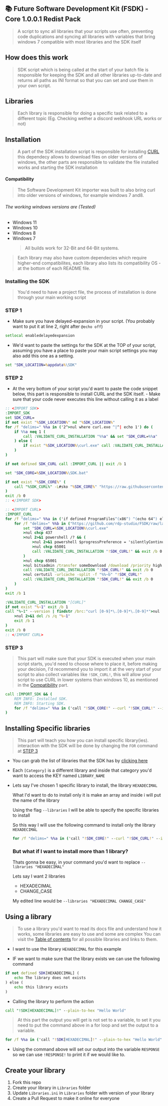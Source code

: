 ## 📚 Future Software Development Kit (FSDK) - Core 1.0.0.1 Redist Pack
> A script to sync all libraries that your scripts use often, preventing code duplications and syncing all libraries with variables that bring windows 7 compatible with most libraries and the SDK itself

## How does this work
> SDK script which is being called at the start of your batch file is responsible for keeping the SDK and all other libraries up-to-date and returns all paths as INI format so that you can set and use them in your own script.

## Libraries
> Each library is responsible for doing a specific task related to a different topic (Eg. Checking wether a discord webhook URL works or not)


## Installation
> A part of the SDK installation script is responsible for installing [CURL](https://curl.se/) this dependecy allows to download files on older versions of windows, the other parts are responsible to validate the file installed works and starting the SDK installation

#### Compatibility
> The Software Development Kit importer was built to also bring curl into older versions of windows, for example windows 7 and8.

###### The working windows versions are _(Tested)_
- Windows 11
- Windows 10
- Windows 8
- Windows 7
    > All builds work for 32-Bit and 64-Bit systems.

> Each library may also have custom dependecies which require higher-end compatibilites, each library also lists its compatibility OS - at the bottom of each README file.

### Installing the SDK
> You'd need to have a project file, the process of installation is done through your main working script

### STEP 1
- Make sure you have delayed-expansion in your script. (You probably want to put it at line 2, right after `@echo off`)
```bat
setlocal enabledelayedexpansion
```
- We'd want to paste the settings for the SDK at the TOP of your script, assuming you have a place to paste your main script settings you may also add this one as a setting.

```bat
set "SDK_LOCATION=%appdata%\SDK"
```

### STEP 2
- At the very bottom of your script you'd want to paste the code snippet below, this part is responsible to install CURL and the SDK itself. - Make sure that your code never executes this line without calling it as a label

```bat
:: <IMPORT SDK>
:IMPORT_SDK
set SDK_CURL=
if not exist "%SDK_LOCATION%" md "%SDK_LOCATION%"
for /f "delims=" %%a in ('2^>nul where curl.exe ^|^| echo 1') do (
    if %%a neq 1 (
        call :VALIDATE_CURL_INSTALLATION "%%a" && set "SDK_CURL=%%a"
    ) else (
        if exist "%SDK_LOCATION%\curl.exe" call :VALIDATE_CURL_INSTALLATION "%SDK_LOCATION%\curl.exe" && set "SDK_CURL=%SDK_LOCATION%\curl.exe"
    )
)

if not defined SDK_CURL call :IMPORT_CURL || exit /b 1

set "SDK_CORE=%SDK_LOCATION%\SDK.bat"

if not exist "%SDK_CORE%" (
    call "%SDK_CURL%" -L#sko "%SDK_CORE%" "https://raw.githubusercontent.com/rdp-studio/FSDK/latest/SDK.bat"
)
exit /b 0
:: </IMPORT SDK>

:: <IMPORT CURL>
:IMPORT_CURL
for /f "delims=" %%a in ('if defined ProgramFiles^(x86^) ^(echo 64^) else ^(echo 86^)') do (
    for /f "delims=" %%b in ("https://github.com/rdp-studio/FSDK/raw/latest/curl/x%%a/curl.exe") do (
        set "SDK_CURL=%SDK_LOCATION%\curl.exe"
        >nul chcp 437
        >nul 2>&1 powershell /? && (
            >nul 2>&1 powershell $progressPreference = 'silentlyContinue'; Invoke-WebRequest -Uri "'%%~b'" -OutFile "'!SDK_CURL!'"
            >nul chcp 65001
            call :VALIDATE_CURL_INSTALLATION "!SDK_CURL!" && exit /b 0
        )
        >nul chcp 65001
        >nul bitsadmin /transfer someDownload /download /priority high "%%~b" "!SDK_CURL!"
        call :VALIDATE_CURL_INSTALLATION "!SDK_CURL!" && exit /b 0
	    >nul certutil -urlcache -split -f "%%~b" "!SDK_CURL!"
	    call :VALIDATE_CURL_INSTALLATION "!SDK_CURL!" && exit /b 0
    )
)
exit /b 1

:VALIDATE_CURL_INSTALLATION "[CURL]"
if not exist "%~1" exit /b 1
call "%~1" --version | findstr /brc:"curl [0-9]*\.[0-9]*\.[0-9]*">nul || (
    >nul 2>&1 del /s /q "%~1"
    exit /b 1
)
exit /b 0
:: </IMPORT CURL>
```

### STEP 3
> This part will make sure that your SDK is executed when your main script starts, you'd need to choose where to place it, before making your decision, I'd recommend you to import it at the very start of your script to also collect variables like `!SDK_CURL!`, this will allow your script to use CURL in lower systems than windows 10, as mentioned in the [Compatibility](https://github.com/rdp-studio/FSDK/tree/latest#compatibility) part.

```bat
call :IMPORT_SDK && (
    REM INFO: Installed SDK.
    REM INFO: Starting SDK.
    for /f "delims=" %%a in ('call "!SDK_CORE!" --curl "!SDK_CURL!" --install-location "!SDK_LOCATION!"') do set %%a
)
```

## Installing Specific libraries
> This part will teach you how you can install specific library(ies). interaction with the SDK will be done by changing the `FOR` command at [STEP 3](https://github.com/rdp-studio/FSDK/tree/latest#step-3)

- You can grab the list of libraries that the SDK has by [clicking here](https://github.com/rdp-studio/FSDK/blob/latest/Libraries/Libraries.ini)

* Each ``[Category]`` is a different library and inside that category you'd want to access the KEY named `LIBRARY_NAME`

* Lets say I've chosen 1 specific library to install, the library `HEXADECIMAL`

    What I'd want to do to install only it is make an array and inside i will put the name of the library

    Using the flag `--libraries` I will be able to specify the specific libraries to install

    So this way I will use the following command to install only the library `HEXADECIMAL`
    ```bat
    for /f "delims=" %%a in ('call "!SDK_CORE!" --curl "!SDK_CURL!" --install-location "!SDK_LOCATION!" --libraries "HEXADECIMAL"') do set %%a
    ```

    ### But what if I want to install more than 1 library?

    Thats gonna be easy, in your command you'd want to replace `--libraries "HEXADECIMAL"`

    Lets say I want 2 libraries

    - HEXADECIMAL
    - CHANGE_CASE

    My edited line would be ``--libraries "HEXADECIMAL CHANGE_CASE"``

## Using a library
> To use a library you'd want to read its docs file and understand how it works, some libraries are easy to use and some are complex
> You can visit the [Table of contents](https://github.com/rdp-studio/FSDK/tree/latest#table-of-contents) for all possible libraries and links to them.

- I want to use the library `HEXADECIMAL` for this example

- IF we want to make sure that the library exists we can use the following command
```bat
if not defined SDK[HEXADECIMAL] (
    echo The library does not exists
) else (
    echo this library exists
)
```

- Calling the library to perform the action
```bat
call "!SDK[HEXADECIMAL]!" --plain-to-hex "Hello World"
```
> At this part the output you will get is not set to a variable, to set it you need to put the command above in a for loop and set the output to a variable.

```bat
for /f %%a in ('call "!SDK[HEXADECIMAL]!" --plain-to-hex "Hello World"') do set RESPONSE=%%a
```

- Using the command above will set our output into the variable `RESPONSE` so we can use `!RESPONSE!` to print it if we would like to.


## Create your library

1. Fork this repo
2. Create your library in `Libraries` folder
3. Update `Libraries.ini` in `Libraries` folder with version of your library
4. Create a Pull Request to make it online for everyone
